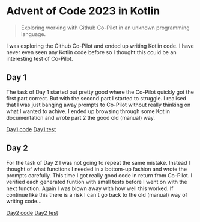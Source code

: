 # Advent of Code 2023 in Kotlin
> Exploring working with Github Co-Pilot in an unknown programming language.

I was exploring the Github Co-Pilot and ended up writing Kotlin code.
I have never even seen any Kotlin code before so I thought this could be
an interesting test of Co-Pilot.

## Day 1

The task of Day 1 started out pretty good where the Co-Pilot quickly got
the first part correct. But with the second part I started to struggle.
I realised that I was just banging away prompts to Co-Pilot without really
thinking on what I wanted to achive. I ended up browsing through some Kotlin
documentation and wrote part 2 the good old (manual) way.

[Day1 code](app/src/main/kotlin/adv_of_code_2023/Day1.kt)
[Day1 test](app/src/test/kotlin/adv_of_code_2023/Day1Test.kt)

## Day 2

For the task of Day 2 I was not going to repeat the same mistake. Instead I
thought of what functions I needed in a bottom-up fashion and wrote
the prompts carefully. This time I got really good code in return from Co-Pilot.
I verified each generated funtion with small tests before I went on with the
next function. Again I was blown away with how well this worked. If continue
like this there is a risk I can't go back to the old (manual) way of writing code...

[Day2 code](app/src/main/kotlin/adv_of_code_2023/Day2.kt)
[Day2 test](app/src/test/kotlin/adv_of_code_2023/Day2Test.kt)
